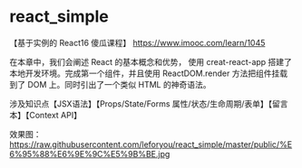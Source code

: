 # react_simple
【基于实例的 React16 傻瓜课程】
https://www.imooc.com/learn/1045

在本章中，我们会阐述 React 的基本概念和优势， 使用 creat-react-app 搭建了本地开发环境。完成第一个组件，并且使用 ReactDOM.render 方法把组件挂载到了 DOM 上。同时引出了一个类似 HTML 的神奇语法。


涉及知识点【JSX语法】【Props/State/Forms 属性/状态/生命周期/表单】【留言本】【Context API】




效果图：
https://raw.githubusercontent.com/leforyou/react_simple/master/public/%E6%95%88%E6%9E%9C%E5%9B%BE.jpg

